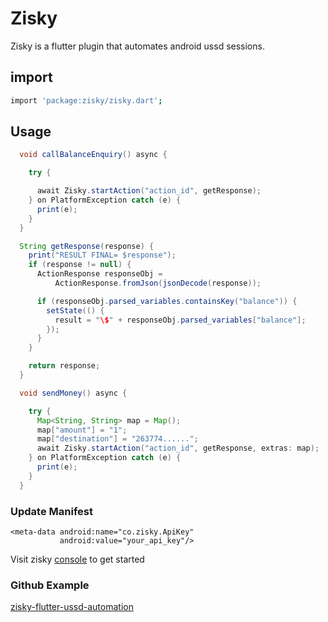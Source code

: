 # Zisky

Zisky is a flutter plugin that automates android ussd sessions.

## import
```bash
import 'package:zisky/zisky.dart';
```

## Usage

```java
  void callBalanceEnquiry() async {

    try {

      await Zisky.startAction("action_id", getResponse);
    } on PlatformException catch (e) {
      print(e);
    }
  }

  String getResponse(response) {
    print("RESULT FINAL= $response");
    if (response != null) {
      ActionResponse responseObj =
          ActionResponse.fromJson(jsonDecode(response));

      if (responseObj.parsed_variables.containsKey("balance")) {
        setState(() {
          result = "\$" + responseObj.parsed_variables["balance"];
        });
      }
    }

    return response;
  }

```



```java
  void sendMoney() async {

    try {
      Map<String, String> map = Map();
      map["amount"] = "1";
      map["destination"] = "263774......";
      await Zisky.startAction("action_id", getResponse, extras: map);
    } on PlatformException catch (e) {
      print(e);
    }
  }

```
### Update Manifest
```
<meta-data android:name="co.zisky.ApiKey"
           android:value="your_api_key"/>
```
Visit zisky [console](https://zisky.co) to get started

### Github Example

[zisky-flutter-ussd-automation](https://github.com/zisky-ussd/zisky-flutter-ussd-automation)

